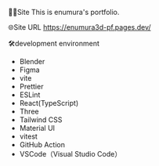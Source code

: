 👨‍💻Site
This is enumura's portfolio.

🌐Site URL
https://enumura3d-pf.pages.dev/

🛠️development environment

- Blender
- Figma
- vite
- Prettier
- ESLint
- React(TypeScript)
- Three
- Tailwind CSS
- Material UI
- vitest
- GitHub Action
- VSCode（Visual Studio Code）
